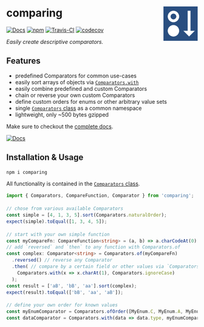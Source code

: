 
# comparing  <a href="https://www.github.com/JanMalch/comparing"><img src="https://www.github.com/JanMalch/comparing/blob/master/.github/logo.png" width="90" height="90" align="right"></a>  
  
[![Docs](https://img.shields.io/badge/completed--docs-true-brightgreen)][docs-url] [![npm](https://badge.fury.io/js/comparing.svg)][npm-url] [![Travis-CI](https://travis-ci.org/JanMalch/comparing.svg?branch=master)][build-url] 
[![codecov](https://codecov.io/gh/JanMalch/comparing/branch/master/graph/badge.svg)][codecov-url]
  
<i>Easily create descriptive comparators.</i>    
  
## Features  
  
- predefined Comparators for common use-cases  
- easily sort arrays of objects via [`Comparators.with`](http://janmalch.github.io/comparing/classes/comparators.html#with)  
- easily combine predefined and custom Comparators  
- chain or reverse your own custom Comparators  
- define custom orders for enums or other arbitrary value sets
- single [`Comparators` class](http://janmalch.github.io/comparing/classes/comparators.html#bylength) as a common namespace  
- lightweight, only ~500 bytes gzipped   
  
Make sure to checkout the [complete docs][docs-url].   
  
[![Docs](https://img.shields.io/badge/docs%20coverage-100%25-brightgreen)][docs-url]  
  
## Installation & Usage  
  
```bash  
npm i comparing  
```  
  
All functionality is contained in the [`Comparators` class](http://janmalch.github.io/comparing/classes/comparators.html#bylength).  
  
```typescript  
import { Comparators, CompareFunction, Comparator } from 'comparing';  
  
// chose from various available Comparators  
const simple = [4, 1, 3, 5].sort(Comparators.naturalOrder);
expect(simple).toEqual([1, 3, 4, 5]);  
  
// start with your own simple function  
const myCompareFn: CompareFunction<string> = (a, b) => a.charCodeAt(0) - b.charCodeAt(0);  
// add `reversed` and `then` to any function with Comparators.of  
const complex: Comparator<string> = Comparators.of(myCompareFn)  
  .reversed() // reverse any Comparator 
  .then( // compare by a certain field or other values via `Comparators.with` 
    Comparators.with(x => x.charAt(1), Comparators.ignoreCase)
  );
const result = ['aB', 'bB', 'aa'].sort(complex);  
expect(result).toEqual(['bB', 'aa', 'aB']);  

// define your own order for known values
const myEnumComparator = Comparators.ofOrder([MyEnum.C, MyEnum.A, MyEnum.B]);
const dataComparator = Comparators.with(data => data.type, myEnumComparator);
```  
  
[docs-url]: https://janmalch.github.io/comparing/  
[npm-url]: https://www.npmjs.com/package/comparing  
[build-url]: https://travis-ci.org/JanMalch/comparing  
[codecov-url]:https://codecov.io/gh/JanMalch/comparing
